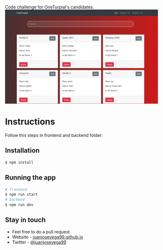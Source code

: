 Code challenge for OneTurpial's candidates.
![](Preview.png)

# Instructions
Follow this steps in frontend and backend folder:

## Installation

```bash
$ npm install
```

## Running the app

```bash
# frontend
$ npm run start
# backend
$ npm run dev
```

## Stay in touch

- Feel free to do a pull request
- Website - [juanjosevega99.github.io](https://juanjosevega99.github.io/)
- Twitter - [@juanjosevega99](https://twitter.com/juanjosevega99)

